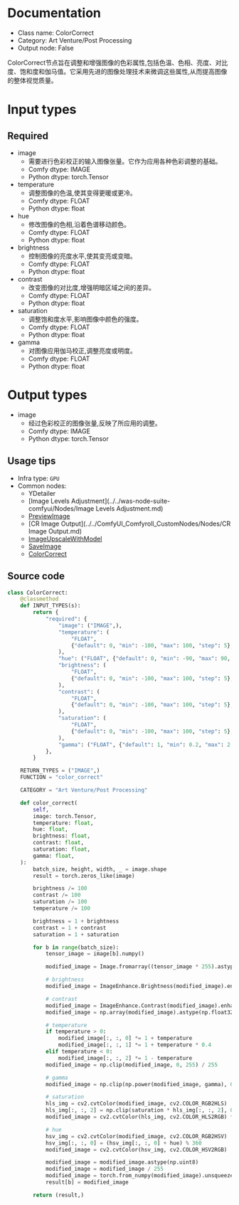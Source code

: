 
# Documentation
- Class name: ColorCorrect
- Category: Art Venture/Post Processing
- Output node: False

ColorCorrect节点旨在调整和增强图像的色彩属性,包括色温、色相、亮度、对比度、饱和度和伽马值。它采用先进的图像处理技术来微调这些属性,从而提高图像的整体视觉质量。

# Input types
## Required
- image
    - 需要进行色彩校正的输入图像张量。它作为应用各种色彩调整的基础。
    - Comfy dtype: IMAGE
    - Python dtype: torch.Tensor
- temperature
    - 调整图像的色温,使其变得更暖或更冷。
    - Comfy dtype: FLOAT
    - Python dtype: float
- hue
    - 修改图像的色相,沿着色谱移动颜色。
    - Comfy dtype: FLOAT
    - Python dtype: float
- brightness
    - 控制图像的亮度水平,使其变亮或变暗。
    - Comfy dtype: FLOAT
    - Python dtype: float
- contrast
    - 改变图像的对比度,增强明暗区域之间的差异。
    - Comfy dtype: FLOAT
    - Python dtype: float
- saturation
    - 调整饱和度水平,影响图像中颜色的强度。
    - Comfy dtype: FLOAT
    - Python dtype: float
- gamma
    - 对图像应用伽马校正,调整亮度或明度。
    - Comfy dtype: FLOAT
    - Python dtype: float

# Output types
- image
    - 经过色彩校正的图像张量,反映了所应用的调整。
    - Comfy dtype: IMAGE
    - Python dtype: torch.Tensor


## Usage tips
- Infra type: `GPU`
- Common nodes:
    - YDetailer
    - [Image Levels Adjustment](../../was-node-suite-comfyui/Nodes/Image Levels Adjustment.md)
    - [PreviewImage](../../Comfy/Nodes/PreviewImage.md)
    - [CR Image Output](../../ComfyUI_Comfyroll_CustomNodes/Nodes/CR Image Output.md)
    - [ImageUpscaleWithModel](../../Comfy/Nodes/ImageUpscaleWithModel.md)
    - [SaveImage](../../Comfy/Nodes/SaveImage.md)
    - [ColorCorrect](../../comfyui-art-venture/Nodes/ColorCorrect.md)



## Source code
```python
class ColorCorrect:
    @classmethod
    def INPUT_TYPES(s):
        return {
            "required": {
                "image": ("IMAGE",),
                "temperature": (
                    "FLOAT",
                    {"default": 0, "min": -100, "max": 100, "step": 5},
                ),
                "hue": ("FLOAT", {"default": 0, "min": -90, "max": 90, "step": 5}),
                "brightness": (
                    "FLOAT",
                    {"default": 0, "min": -100, "max": 100, "step": 5},
                ),
                "contrast": (
                    "FLOAT",
                    {"default": 0, "min": -100, "max": 100, "step": 5},
                ),
                "saturation": (
                    "FLOAT",
                    {"default": 0, "min": -100, "max": 100, "step": 5},
                ),
                "gamma": ("FLOAT", {"default": 1, "min": 0.2, "max": 2.2, "step": 0.1}),
            },
        }

    RETURN_TYPES = ("IMAGE",)
    FUNCTION = "color_correct"

    CATEGORY = "Art Venture/Post Processing"

    def color_correct(
        self,
        image: torch.Tensor,
        temperature: float,
        hue: float,
        brightness: float,
        contrast: float,
        saturation: float,
        gamma: float,
    ):
        batch_size, height, width, _ = image.shape
        result = torch.zeros_like(image)

        brightness /= 100
        contrast /= 100
        saturation /= 100
        temperature /= 100

        brightness = 1 + brightness
        contrast = 1 + contrast
        saturation = 1 + saturation

        for b in range(batch_size):
            tensor_image = image[b].numpy()

            modified_image = Image.fromarray((tensor_image * 255).astype(np.uint8))

            # brightness
            modified_image = ImageEnhance.Brightness(modified_image).enhance(brightness)

            # contrast
            modified_image = ImageEnhance.Contrast(modified_image).enhance(contrast)
            modified_image = np.array(modified_image).astype(np.float32)

            # temperature
            if temperature > 0:
                modified_image[:, :, 0] *= 1 + temperature
                modified_image[:, :, 1] *= 1 + temperature * 0.4
            elif temperature < 0:
                modified_image[:, :, 2] *= 1 - temperature
            modified_image = np.clip(modified_image, 0, 255) / 255

            # gamma
            modified_image = np.clip(np.power(modified_image, gamma), 0, 1)

            # saturation
            hls_img = cv2.cvtColor(modified_image, cv2.COLOR_RGB2HLS)
            hls_img[:, :, 2] = np.clip(saturation * hls_img[:, :, 2], 0, 1)
            modified_image = cv2.cvtColor(hls_img, cv2.COLOR_HLS2RGB) * 255

            # hue
            hsv_img = cv2.cvtColor(modified_image, cv2.COLOR_RGB2HSV)
            hsv_img[:, :, 0] = (hsv_img[:, :, 0] + hue) % 360
            modified_image = cv2.cvtColor(hsv_img, cv2.COLOR_HSV2RGB)

            modified_image = modified_image.astype(np.uint8)
            modified_image = modified_image / 255
            modified_image = torch.from_numpy(modified_image).unsqueeze(0)
            result[b] = modified_image

        return (result,)

```
